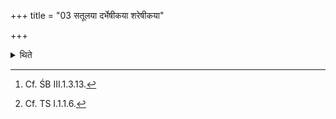 +++
title = "03 सतूलया दर्भेषीकया शरेषीकया"

+++

<details><summary>थिते</summary>

3. (He should apply the collyrium) by means of a tufted blade of Darbha or Śara[^1]-(grass) or by means of a bunch of Darbha-blades, inwards and without moving it backwards,[^2] twice to the right (eye) and once to the left.  


[^1]: Cf. ŚB III.1.3.13.  

[^2]: Cf. TS I.1.1.6.
</details>
